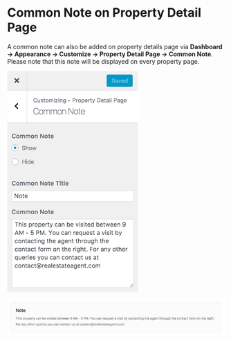 # Common Note on Property Detail Page

A common note can also be added on property details page via **Dashboard → Appearance → Customize → Property Detail Page → Common Note**. Please note that this note will be displayed on every property page.

![Common Note Settings](images/single-property-page/common-note.png)

![Common Note on Property Page](images/single-property-page/property-common-note.png)
